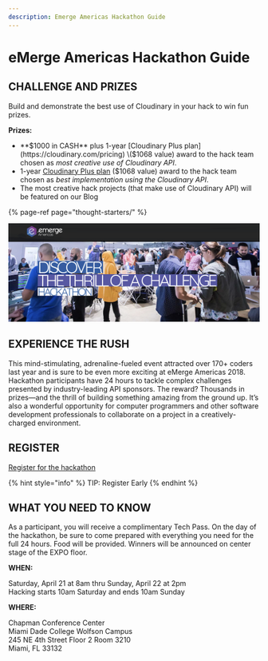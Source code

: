 ```yaml
---
description: Emerge Americas Hackathon Guide
---
```


# eMerge Americas Hackathon Guide

## CHALLENGE AND PRIZES

Build and demonstrate the best use of Cloudinary in your hack to win fun prizes.

**Prizes:**

* **$1000 in CASH** plus 1-year [Cloudinary Plus plan](https://cloudinary.com/pricing) \($1068 value\) award to the hack team chosen as _most creative use of Cloudinary API_.
* 1-year [Cloudinary Plus plan](https://cloudinary.com/pricing) \($1068 value\) award to the hack team chosen as _best implementation using the Cloudinary API_.
* The most creative hack projects \(that make use of Cloudinary API\) will be featured on our Blog

{% page-ref page="thought-starters/" %}

![](.gitbook/assets/emergeamericas2018-cover%20%281%29.png)

## EXPERIENCE THE RUSH

This mind-stimulating, adrenaline-fueled event attracted over 170+ coders last year and is sure to be even more exciting at eMerge Americas 2018. Hackathon participants have 24 hours to tackle complex challenges presented by industry-leading API sponsors. The reward? Thousands in prizes—and the thrill of building something amazing from the ground up. It’s also a wonderful opportunity for computer programmers and other software development professionals to collaborate on a project in a creatively-charged environment.

## **REGISTER**

[Register for the hackathon](https://www.eventbrite.com/e/emerge-americas-hackathon-2018-in-partnership-with-wyncode-tickets-42537305225)

{% hint style="info" %}
TIP: Register Early
{% endhint %}

## WHAT YOU NEED TO KNOW

As a participant, you will receive a complimentary Tech Pass. On the day of the hackathon, be sure to come prepared with everything you need for the full 24 hours. Food will be provided. Winners will be announced on center stage of the EXPO floor.

**WHEN:**

Saturday, April 21 at 8am thru Sunday, April 22 at 2pm  
Hacking starts 10am Saturday and ends 10am Sunday

**WHERE:**

Chapman Conference Center   
Miami Dade College Wolfson Campus  
245 NE 4th Street Floor 2 Room 3210  
 Miami, FL 33132





